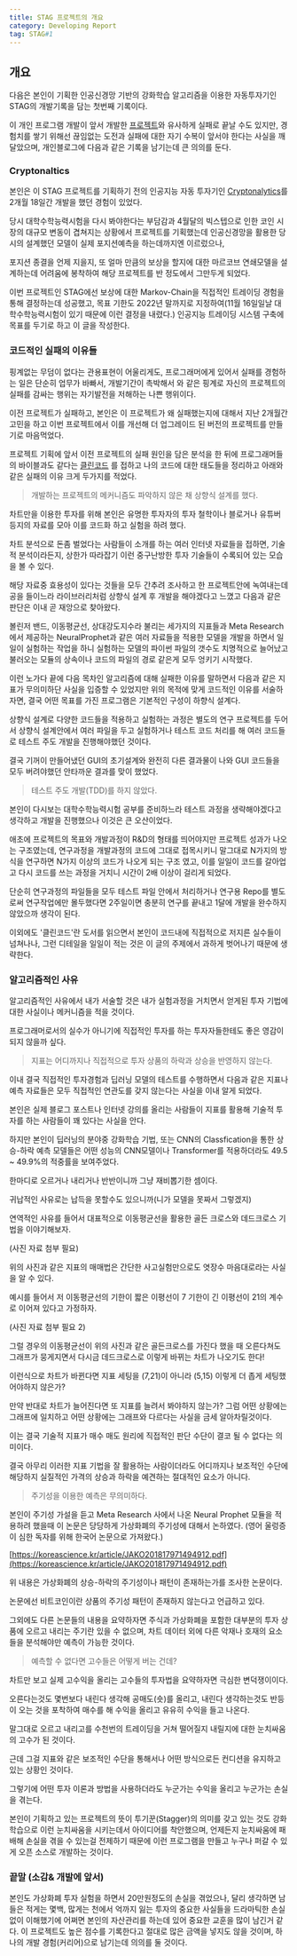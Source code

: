 ```yaml
---
title: STAG 프로젝트의 개요
category: Developing Report
tag: STAG#1
---
```


## 개요

다음은 본인이 기획한 인공신경망 기반의 강화학습 알고리즘을 이용한 자동투자기인 STAG의 개발기록을 담는 첫번째 기록이다.

이 개인 프로그램 개발이 앞서 개발한 [프로젝트](https://github.com/jepetolee/CRYPTONALYTICS)와 유사하게 실패로 끝날 수도 있지만, 경험치를 쌓기 위해선 끊임없는 도전과 실패에 대한 자기 수복이 앞서야 한다는 사실을 깨달았으며, 개인블로그에 다음과 같은 기록을 남기는데 큰 의의를 둔다.

### Cryptonaltics

본인은 이 STAG 프로젝트를 기획하기 전의 인공지능 자동 투자기인 [Cryptonalytics](https://github.com/jepetolee/CRYPTONALYTICS)를 2개월 18일간 개발을 했던 경험이 있었다.

당시 대학수학능력시험을 다시 봐야한다는 부담감과 4월달의 빅스텝으로 인한 코인 시장의 대규모 변동이 겹쳐지는 상황에서 프로젝트를 기획했는데 인공신경망을 활용한 당시의 설계했던 모델이 실제 포지션예측을 하는데까지엔 이르렀으나,

포지션 종결을 언제 지을지, 또 얼마 만큼의 보상을 할지에 대한 마르코브 연쇄모델을 설계하는데 어려움에 봉착하여 해당 프로젝트를 반 정도에서 그만두게 되었다.

이번 프로젝트인 STAG에선 보상에 대한 Markov-Chain을 직접적인 트레이딩 경험을 통해 결정하는데 성공했고, 목표 기한도 2022년 말까지로 지정하여(11월 16일일날 대학수학능력시험이 있기 때문에 이런 결정을 내렸다.) 인공지능 트레이딩 시스템 구축에 목표를 두기로 하고 이 글을 작성한다.

### 코드적인 실패의 이유들

핑계없는 무덤이 없다는 관용표현이 어울리게도, 프로그래머에게 있어서 실패를 경험하는 일은 단순히 업무가 바빠서, 개발기간이 촉박해서 와 같은 핑계로 자신의 프로젝트의 실패를 감싸는 행위는 자기발전을 저해하는 나쁜 행위이다.

이전 프로젝트가 실패하고, 본인은 이 프로젝트가 왜 실패했는지에 대해서 지난 2개월간 고민을 하고 이번 프로젝트에서 이를 개선해
더 업그레이드 된 버전의 프로젝트를 만들기로 마음먹었다.

프로젝트 기획에 앞서 이전 프로젝트의 실패 원인을 담은 분석을 한 뒤에 프로그래머들의 바이블과도 같다는 [클린코드](http://www.yes24.com/Product/Goods/11681152) 를 접하고 나의 코드에 대한 태도들을 정리하고 아래와 같은 실패의 이유 크게 두가지를 적었다.

> 개발하는 프로젝트의 메커니즘도 파악하지 않은 채 상향식 설계를 했다.

차트만을 이용한 투자를 위해 본인은 유명한 투자자의 투자 철학이나 블로거나 유튜버 등지의 자료를 모아 이를 코드화 하고 실험을 하려 했다.

차트 분석으로 돈좀 벌었다는 사람들이 소개를 하는 여러 인터넷 자료들을 접하면, 기술적 분석이라든지, 상한가 따라잡기 이런 중구난방한 투자 기술들이 수록되어 있는 모습을 볼 수 있다.

해당 자료중 효용성이 있다는 것들을 모두 간추려 조사하고 한 프로젝트안에 녹여내는데 공을 들이느라 라이브러리처럼 상향식 설계 후 개발을 해야겠다고 느꼈고 다음과 같은 판단은
이내 곧 재앙으로 찾아왔다.

볼린저 밴드, 이동평균선, 상대강도지수라 불리는 세가지의 지표들과 Meta Research에서 제공하는 NeuralProphet과 같은 여러 자료들을 적용한 모델을 개발을 하면서 일일이 실험하는 작업을 하니 실험하는 모델의 파이썬 파일의 갯수도 치명적으로 늘어났고 불러오는 모듈의 상속이나 코드의 파일의 경로 같은게 모두 엉키기 시작했다.

이런 노가다 끝에 다음 목차인 알고리즘에 대해 실패한 이유를 말하면서 다음과 같은 지표가 무의미하단 사실을 입증할 수 있었지만 위의 목적에 맞게 코드적인 이유를 서술하자면, 결국 어떤 목표를 가진 프로그램은 기본적인 구성이 하향식 설계다.

상향식 설계로 다양한 코드들을 적용하고 실험하는 과정은 별도의 연구 프로젝트를 두어서 상향식 설계안에서 여러 파일을 두고 실험하거나
테스트 코드 처리를 해 여러 코드들로 테스트 주도 개발을 진행해야했던 것이다.

결국 기꺼이 만들어냈던 GUI의 초기설계와 완전히 다른 결과물이 나와 GUI 코드들을 모두 버려야했던 안타까운 결과를 맞이 했었다.

> 테스트 주도 개발(TDD)를 하지 않았다.

본인이 다시보는 대학수학능력시험 공부를 준비하느라 테스트 과정을 생략해야겠다고 생각하고 개발을 진행했으나 이것은 큰 오산이었다.

애초에 프로젝트의 목표와 개발과정이 R&D의 형태를 띄어야지만 프로젝트 성과가 나오는 구조였는데, 연구과정을 개발과정의 코드에 그대로 접목시키니 말그대로 N가지의 방식을 연구하면 N가지 이상의 코드가 나오게 되는 구조 였고, 이를 일일이 코드를 갈아업고 다시 코드를 쓰는 과정을 거치니 시간이 2배 이상이 걸리게 되었다.

단순히 연구과정의 파일들을 모두 테스트 파일 안에서 처리하거나 연구용 Repo를 별도로써 연구작업에만 몰두했다면 2주일이면 충분히 연구를 끝내고 1달에 개발을 완수하지 않았으까 생각이 된다.

이외에도 '클린코드'란 도서를 읽으면서 본인이 코드내에 직접적으로 저지른 실수들이 넘쳐나나, 그런 디테일을 일일이 적는 것은 이 글의
주제에서 과하게 벗어나기 때문에 생략한다.

### 알고리즘적인 사유

알고리즘적인 사유에서 내가 서술할 것은 내가 실험과정을 거치면서 얻게된 투자 기법에 대한 사실이나 메커니즘을 적을 것이다.

프로그래머로서의 실수가 아니기에 직접적인 투자를 하는 투자자들한테도 좋은 영감이 되지 않을까 싶다.

> 지표는 어디까지나 직접적으로 투자 상품의 하락과 상승을 반영하지 않는다.

이내 결국 직접적인 투자경험과 딥러닝 모델의 테스트를 수행하면서 다음과 같은 지표나 예측 자료들은 모두 직접적인 연관도를 갖지 않는다는 사실을 이내 알게 되었다.

본인은 실제 블로그 포스트나 인터넷 강의를 올리는 사람들이 지표를 활용해 기술적 투자를 하는 사람들이 꽤 있다는 사실을 안다.

하지만 본인이 딥러닝의 분야중 강화학습 기법, 또는 CNN의 Classfication을 통한 상승-하락 예측 모델들은 어떤 성능의 CNN모델이나 Transformer를 적용하더라도 49.5 ~ 49.9%의 적중률을 보여주었다.

한마디로 오르거나 내리거나 반반이니까 그냥 재비뽑기한 셈이다.

귀납적인 사유로는 납득을 못할수도 있으니까(니가 모델을 못짜서 그렇겠지)

연역적인 사유를 들어서 대표적으로 이동평균선을 활용한 골든 크로스와 데드크로스 기법을 이야기해보자.

(사진 자료 첨부 필요)

위의 사진과 같은 지표의 매매법은 간단한 사고실험만으로도 엿장수 마음대로라는 사실을 알 수 있다.

예시를 들어서 저 이동평균선의 기한이 짧은 이평선이 7 기한이 긴 이평선이 21의 계수로 이어져 있다고 가정하자.

(사진 자료 첨부 필요 2)

그럴 경우의 이동평균선이 위의 사진과 같은 골든크로스를 가진다 했을 때 오른다쳐도 그래프가 뭉게지면서 다시금 데드크로스로
이렇게 바뀌는 차트가 나오기도 한다!

이런식으로 차트가 바뀐다면 지표 세팅을 (7,21)이 아니라 (5,15) 이렇게 더 좁게 세팅했어야하지 않은가?

만약 반대로 차트가 늘어진다면 또 지표를 늘려서 봐야하지 않는가? 그럼 어떤 상황에는 그래프에 일치하고 어떤 상황에는 그래프와 다르다는 사실을 금세 알아차릴것이다.

이는 결국 기술적 지표가 매수 매도 원리에 직접적인 판단 수단이 결코 될 수 없다는 의미이다.

결국 아무리 이러한 지표 기법을 잘 활용하는 사람이더라도 어디까지나 보조적인 수단에 해당하지 실질적인 가격의 상승과 하락을 예견하는 절대적인 요소가 아니다.

> 주기성을 이용한 예측은 무의미하다.

본인이 주기성 가설을 듣고 Meta Research 사에서 나온 Neural Prophet 모듈을 적용하려 했을때 이 논문은 당당하게 가상화폐의 주기성에 대해서 논하였다. (영어 울렁증이 심한 독자를 위해 한국어 논문으로 가져왔다.)

[https://koreascience.kr/article/JAKO201817971494912.pdf](https://koreascience.kr/article/JAKO201817971494912.pdf)

위 내용은 가상화폐의 상승-하락의 주기성이나 패턴이 존재하는가를 조사한 논문이다.

논문에선 비트코인이란 상품의 주기성 패턴이 존재하지 않는다고 언급하고 있다.

그외에도 다른 논문들의 내용을 요약하자면 주식과 가상화폐을 포함한 대부분의 투자 상품에 오르고 내리는 주기란 있을 수 없으며, 차트 데이터 외에 다른 악재나 호재의 요소들을 분석해야만 예측이 가능한 것이다.

> 예측할 수 없다면 고수들은 어떻게 버는 건데?

차트만 보고 실제 고수익을 올리는 고수들의 투자법을 요약하자면 극심한 변덕쟁이이다.

오른다는것도 몇번보다 내린다 생각해 공매도(숏)를 올리고, 내린다 생각하는것도 반등이 오는 것을 포착하여
매수를 해 수익을 올리고 유유히 수익을 들고 나온다.

말그대로 오르고 내리고를 수천번의 트레이딩을 거쳐 떨어질지 내릴지에 대한 눈치싸움의 고수가 된 것이다.

근데 그걸 지표와 같은 보조적인 수단을 통해서나 어떤 방식으로든 컨디션을 유지하고 있는 상황인 것이다.

그렇기에 어떤 투자 이론과 방법을 사용하더라도 누군가는 수익을 올리고 누군가는 손실을 겪는다.

본인이 기획하고 있는 프로젝트의 뜻이 투기꾼(Stagger)의 의미를 갖고 있는 것도 강화학습으로 이런 눈치싸움을 시키는데서
아이디어를 착안했으며, 언제든지 눈치싸움에 패배해 손실을 겪을 수 있는걸 전제하기 때문에 이런 프로그램을 만들고 누구나 퍼갈 수 있게 오픈 소스로 개발하는 것이다.

### 끝말 (소감& 개발에 앞서)

본인도 가상화폐 투자 실험을 하면서 20만원정도의 손실을 겪었으나, 달리 생각하면 남들은 적게는 몇백, 많게는 천에서 억까지 잃는
투자의 중요한 사실들을 드라마틱한 손실없이 이해했기에 어쩌면 본인의 자산관리를 하는데 있어 중요한 교훈을 많이 남긴거 같다.
이 프로젝트도 높은 점수를 기록한다고 절대로 많은 금액을 넣지도 않을 것이며, 하나의 개발 경험(커리어)으로 남기는데 의의를 둘 것이다.
